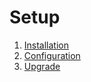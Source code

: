 # Setup

1. [Installation](Installation.md)
2. [Configuration](./Configuration/README.md)
3. [Upgrade](Upgrade.md)

